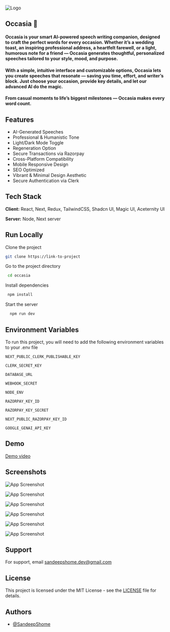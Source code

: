 ![Logo](./public/logo.svg)

## Occasia 🚀

#### Occasia is your smart AI-powered speech writing companion, designed to craft the perfect words for every occasion. Whether it’s a wedding toast, an inspiring professional address, a heartfelt farewell, or a light, humorous note for a friend — Occasia generates thoughtful, personalized speeches tailored to your style, mood, and purpose.

#### With a simple, intuitive interface and customizable options, Occasia lets you create speeches that resonate — saving you time, effort, and writer’s block. Just choose your occasion, provide key details, and let our advanced AI do the magic.

#### From casual moments to life’s biggest milestones — Occasia makes every word count.

## Features

- AI-Generated Speeches
- Professional & Humanistic Tone
- Light/Dark Mode Toggle
- Regeneration Option
- Secure Transactions via Razorpay
- Cross-Platform Compatibility
- Mobile Responsive Design
- SEO Optimized
- Vibrant & Minimal Design Aesthetic
- Secure Authentication via Clerk

## Tech Stack

**Client:** React, Next, Redux, TailwindCSS, Shadcn UI, Magic UI, Aceternity UI

**Server:** Node, Next server

## Run Locally

Clone the project

```bash
git clone https://link-to-project
```

Go to the project directory

```bash
 cd occasia
```

Install dependencies

```bash
 npm install
```

Start the server

```bash
  npm run dev
```

## Environment Variables

To run this project, you will need to add the following environment variables to your .env file

`NEXT_PUBLIC_CLERK_PUBLISHABLE_KEY`

`CLERK_SECRET_KEY`

`DATABASE_URL`

`WEBHOOK_SECRET`

`NODE_ENV`

`RAZORPAY_KEY_ID`

`RAZORPAY_KEY_SECRET`

`NEXT_PUBLIC_RAZORPAY_KEY_ID`

`GOOGLE_GENAI_API_KEY`

## Demo

[Demo video](https://drive.google.com/file/d/1xIaR6CUgzRCWMfYapmnHZEEPh-fsAfwA/view?usp=sharing)

## Screenshots

![App Screenshot](./public//screenshots/landing-page-light.png)

![App Screenshot](./public//screenshots/landing-page-dark.png)

![App Screenshot](./public//screenshots/speech-template.png)

![App Screenshot](./public//screenshots/speech.png)

![App Screenshot](./public//screenshots/regeneration.png)

![App Screenshot](./public//screenshots/billing.png)

## Support

For support, email sandeepshome.dev@gmail.com

## License

This project is licensed under the MIT License - see the [LICENSE](./LICENSE) file for details.

## Authors

- [@SandeepShome](https://github.com/sandeep-shome)
